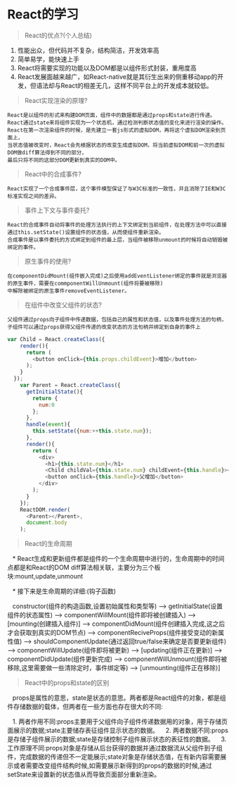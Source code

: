# React的学习
> React的优点?(个人总结) 

  1. 性能出众，但代码并不复杂，结构简洁，开发效率高
  2. 简单易学，能快速上手
  3. React将需要实现的功能以及DOM都是以组件形式封装，重用度高
  4. React发展面越来越广，如React-native就是其衍生出来的侧重移动app的开发，但语法却与React的相差无几，这样不同平台上的开发成本就较低。
  
> React实现渲染的原理?

    React是以组件的形式来构建DOM页面，组件中的数据都是通过props和state进行传递。
    React通过state来将组件实现为一个状态机，通过检测判断状态值的变化来进行渲染的操作。
    React在第一次渲染组件的时候，是先建立一套js形式的虚拟DOM，再将这个虚拟DOM渲染到页面上，
    当状态值被改变时，React会先根据状态的改变生成虚拟DOM，将当前虚拟DOM和前一次的虚拟DOM做diff算法得到不同的部分，
    最后只将不同的这部分DOM更新到真实的DOM中。
    
> React中的合成事件?

    React实现了一个合成事件层，这个事件模型保证了与W3C标准的一致性，并且消除了IE和W3C标准实现之间的差异。
    
> 事件上下文与事件委托?

    React的合成事件自动将事件的处理方法执行的上下文绑定到当前组件，在处理方法中可以直接通过this.setState()设置组件的状态值，从而使组件重新渲染。
    合成事件是以事件委托的方式绑定到组件的最上层，当组件被移除unmount的时候将自动销毁被绑定的事件。
    
> 原生事件的使用?

    在componentDidMount(组件嵌入完成)之后使用addEventListener绑定的事件就是浏览器的原生事件，需要在commponentWillUnmount(组件将要被移除)
    中解除被绑定的原生事件removeEventListener。
   
> 在组件中改变父组件的状态?

    父组件通过props向子组件中传递数据，包括自己的属性和状态值，以及事件处理方法的句柄，
    子组件可以通过props获得父组件传递的改变状态的方法句柄并绑定到自身的事件上
```js
var Child = React.createClass({
    render(){
      return (
        <button onClick={this.props.childEvent}>增加</button>
      );
    }
  });
    var Parent = React.createClass({
      getInitialState(){
        return {
          num:0
        };
      },
      handle(event){
        this.setState({num:++this.state.num});
      },
      render(){
        return (
          <div>
            <h1>{this.state.num}</h1>
            <Child childVal={this.state.num} childEvent={this.handle}></Child>
            <button onClick={this.handle}>父增加</button>
          </div>
        );
      }
    });
    ReactDOM.render(
      <Parent></Parent>,
      document.body
    );
```
> React的生命周期
  
    * React生成和更新组件都是组件的一个生命周期中进行的，生命周期中的时间点都是和React的DOM diff算法相关联，主要分为三个板块:mount,update,unmount
    
    * 接下来是生命周期的详细:(钩子函数)
    
    constructor(组件的构造函数,设置初始属性和类型等) --> getInitialState(设置组件的状态属性) --> componentWillMount(组件即将被创建插入) --> [mounting(创建插入组件)] --> componentDidMount(组件创建插入完成,这之后才会获取到真实的DOM节点) --> componentReciveProps(组件接受变动的新属性值) --> shouldComponentUpdate(通过返回true/false来确定是否要更新组件) --> componentWillUpdate(组件即将被更新) --> [updating(组件正在更新)] --> componentDidUpdate(组件更新完成) --> componentWillUnmount(组件即将被移除,这里需要做一些清除定时，事件绑定等) --> [unmounting(组件正在移除)]
 
> React中的props和state的区别

    props是属性的意思，state是状态的意思。两者都是React组件的对象，都是组件存储数据的载体，但两者在一些方面也存在很大的不同:  
    
    1. 两者作用不同:props主要用于父组件向子组件传递数据用的对象，用于存储页面展示的数据;state主要储存表征组件显示状态的数据。
    2. 两者数据不同:props是存储子组件展示的数据;state是存储控制子组件展示状态的表征性的数据。
    3. 工作原理不同:props对象是存储从后台获得的数据并通过数据流从父组件到子组件，完成数据的传递但不一定能展示;state对象是存储状态值，在有新内容需要展示或者需要改变组件结构时候,如需要展示新得到的props的数据的时候,通过setState来设置新的状态值从而导致页面部分重新渲染。
    
